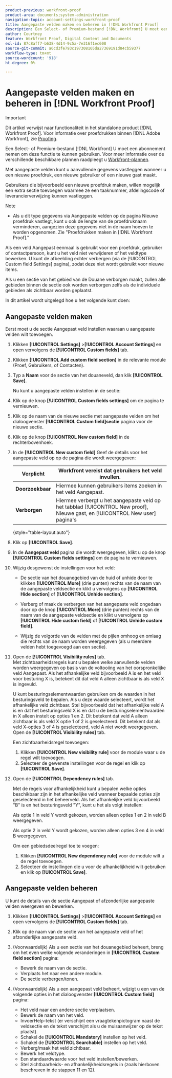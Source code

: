 ```yaml
---
product-previous: workfront-proof
product-area: documents;system-administration
navigation-topic: account-settings-workfront-proof
title: Aangepaste velden maken en beheren in [!DNL Workfront Proof]
description: Een Select- of Premium-bestand [!DNL Workfront] U moet een abonnement nemen om deze functie te kunnen gebruiken. Raadpleeg de plannen van Workfront voor meer informatie over de verschillende beschikbare plannen.
author: Courtney
feature: Workfront Proof, Digital Content and Documents
exl-id: 87c8aff7-b638-4d14-9c5a-7e316f1ec608
source-git-commit: a6cd3fe793c197308105da27369191d84cb59377
workflow-type: tm+mt
source-wordcount: '918'
ht-degree: 0%

---
```


# Aangepaste velden maken en beheren in [!DNL Workfront Proof]

>[!IMPORTANT]
>
>Dit artikel verwijst naar functionaliteit in het standalone product [!DNL Workfront Proof]. Voor informatie over proefdrukken binnen [!DNL Adobe Workfront], zie [Proofing](../../../review-and-approve-work/proofing/proofing.md).

Een Select- of Premium-bestand [!DNL Workfront] U moet een abonnement nemen om deze functie te kunnen gebruiken. Voor meer informatie over de verschillende beschikbare plannen raadpleegt u [Workfront-plannen](https://www.workfront.com/plans).

Met aangepaste velden kunt u aanvullende gegevens vastleggen wanneer u een nieuwe proefdruk, een nieuwe gebruiker of een nieuwe gast maakt.

Gebruikers die bijvoorbeeld een nieuwe proefdruk maken, willen mogelijk een extra sectie toevoegen waarmee ze een taaknummer, afdelingscode of leverancierverwijzing kunnen vastleggen.

>[!NOTE]
>
>* Als u dit type gegevens via Aangepaste velden op de pagina Nieuwe proefdruk vastlegt, kunt u ook de lengte van de proefdruknaam verminderen, aangezien deze gegevens niet in de naam hoeven te worden opgenomen. Zie &quot;Proefdrukken maken in [!DNL Workfront Proof].&quot;
>
>Als een veld Aangepast eenmaal is gebruikt voor een proefdruk, gebruiker of contactpersoon, kunt u het veld niet verwijderen of het veldtype bewerken. U kunt de afbeelding echter verbergen (via de [!UICONTROL Custom field Settings] pagina), zodat deze niet wordt gebruikt voor nieuwe items.
>
>Als u een sectie van het gebied van de Douane verborgen maakt, zullen alle gebieden binnen de sectie ook worden verborgen zelfs als de individuele gebieden als zichtbaar worden geplaatst.

In dit artikel wordt uitgelegd hoe u het volgende kunt doen:

## Aangepaste velden maken

Eerst moet u de sectie Aangepast veld instellen waaraan u aangepaste velden wilt toevoegen.

1. Klikken **[!UICONTROL Settings]** >**[!UICONTROL Account Settings]** en open vervolgens de **[!UICONTROL Custom fields]** tab.

1. Klikken **[!UICONTROL Add custom field section]** in de relevante module (Proef, Gebruikers, of Contacten).
1. Typ a **Naam** voor de sectie van het douaneveld, dan klik **[!UICONTROL Save]**.

   Nu kunt u aangepaste velden instellen in de sectie:

1. Klik op de knop **[!UICONTROL Custom fields settings]** om de pagina te vernieuwen.
1. Klik op de naam van de nieuwe sectie met aangepaste velden om het dialoogvenster **[!UICONTROL Custom field]sectie** pagina voor de nieuwe sectie.
1. Klik op de knop **[!UICONTROL New custom field]** in de rechterbovenhoek.
1. In de **[!UICONTROL New custom field]** Geef de details voor het aangepaste veld op op de pagina die wordt weergegeven:

   | **Verplicht** | Workfront vereist dat gebruikers het veld invullen. |
   |---|---|
   | **Doorzoekbaar** | Hiermee kunnen gebruikers items zoeken in het veld Aangepast. |
   | **Verborgen** | Hiermee verbergt u het aangepaste veld op het tabblad [!UICONTROL New proof], Nieuwe gast, en [!UICONTROL New user] pagina&#39;s |

   {style=&quot;table-layout:auto&quot;}

1. Klik op **[!UICONTROL Save]**.
1. In de **Aangepast veld** pagina die wordt weergegeven, klikt u op de knop **[!UICONTROL Custom fields settings]** om de pagina te vernieuwen.

1. Wijzig desgewenst de instellingen voor het veld:

   * De sectie van het douanegebied van de huid of unhide door te klikken **[!UICONTROL More]** (drie punten) rechts van de naam van de aangepaste veldsectie en klikt u vervolgens op **[!UICONTROL Hide section]** of **[!UICONTROL Unhide section]**.

   * Verberg of maak de verbergen van het aangepaste veld ongedaan door op de knop **[!UICONTROL More]** (drie punten) rechts van de naam van de aangepaste veldsectie en klikt u vervolgens op **[!UICONTROL Hide custom field]** of **[!UICONTROL Unhide custom field]**.

   * Wijzig de volgorde van de velden met de pijlen omhoog en omlaag die rechts van de naam worden weergegeven (als u meerdere velden hebt toegevoegd aan een sectie).

1. Open de **[!UICONTROL Visibility rules]** tab.\
   Met zichtbaarheidsregels kunt u bepalen welke aanvullende velden worden weergegeven op basis van de voltooiing van het oorspronkelijke veld Aangepast. Als het afhankelijke veld bijvoorbeeld A is en het veld voor besturing X is, betekent dit dat veld A alleen zichtbaar is als veld X is ingevuld.

   U kunt besturingselementwaarden gebruiken om de waarden in het besturingsveld te bepalen. Als u deze waarde selecteert, wordt het afhankelijke veld zichtbaar. Stel bijvoorbeeld dat het afhankelijke veld A is en dat het besturingsveld X is en dat u de besturingselementwaarden in X alleen instelt op opties 1 en 2. Dit betekent dat veld A alleen zichtbaar is als veld X optie 1 of 2 is geselecteerd. Dit betekent dat als veld X-opties 3 of 4 is geselecteerd, veld A niet wordt weergegeven. Open de **[!UICONTROL Visibility rules]** tab.

   Een zichtbaarheidsregel toevoegen:

   1. Klikken **[!UICONTROL New visibility rule]** voor de module waar u de regel wilt toevoegen.
   1. Selecteer de gewenste instellingen voor de regel en klik op **[!UICONTROL Save]**.

1. Open de **[!UICONTROL Dependency rules]** tab.

   Met de regels voor afhankelijkheid kunt u bepalen welke opties beschikbaar zijn in het afhankelijke veld wanneer bepaalde opties zijn geselecteerd in het beheerveld. Als het afhankelijke veld bijvoorbeeld &quot;B&quot; is en het besturingsveld &quot;Y&quot;, kunt u het als volgt instellen:

   Als optie 1 in veld Y wordt gekozen, worden alleen opties 1 en 2 in veld B weergegeven.

   Als optie 2 in veld Y wordt gekozen, worden alleen opties 3 en 4 in veld B weergegeven.

   Om een gebiedsdeelregel toe te voegen:

   1. Klikken **[!UICONTROL New dependency rule]** voor de module wilt u de regel toevoegen.
   1. Selecteer de instellingen die u voor de afhankelijkheid wilt gebruiken en klik op **[!UICONTROL Save]**.

## Aangepaste velden beheren

U kunt de details van de sectie Aangepast of afzonderlijke aangepaste velden weergeven en bewerken.

1. Klikken **[!UICONTROL Settings]** >**[!UICONTROL Account Settings]** en open vervolgens de **[!UICONTROL Custom fields]** tab.

1. Klik op de naam van de sectie van het aangepaste veld of het afzonderlijke aangepaste veld.
1. (Voorwaardelijk) Als u een sectie van het douanegebied beheert, breng om het even welke volgende veranderingen in **[!UICONTROL Custom field section]** pagina:

   * Bewerk de naam van de sectie.
   * Verplaats het naar een andere module.
   * De sectie verbergen/tonen.

1. (Voorwaardelijk) Als u een aangepast veld beheert, wijzigt u een van de volgende opties in het dialoogvenster **[!UICONTROL Custom field]** pagina:

   * Het veld naar een andere sectie verplaatsen.
   * Bewerk de naam van het veld.
   * InvoerHelp-tekst (er verschijnt een vraagtekenpictogram naast de veldsectie en de tekst verschijnt als u de muisaanwijzer op de tekst plaatst).
   * Schakel de **[!UICONTROL Mandatory]** instellen op het veld.
   * Schakel de **[!UICONTROL Searchable]** instellen op het veld.
   * Verberg/maak het veld zichtbaar.
   * Bewerk het veldtype.
   * Een standaardwaarde voor het veld instellen/bewerken.
   * Stel zichtbaarheids- en afhankelijkheidsregels in (zoals hierboven beschreven in de stappen 11 en 12).
